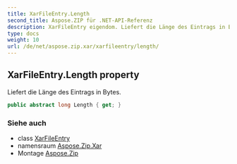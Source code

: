 ```yaml
---
title: XarFileEntry.Length
second_title: Aspose.ZIP für .NET-API-Referenz
description: XarFileEntry eigendom. Liefert die Länge des Eintrags in Bytes.
type: docs
weight: 10
url: /de/net/aspose.zip.xar/xarfileentry/length/
---
```

## XarFileEntry.Length property

Liefert die Länge des Eintrags in Bytes.

```csharp
public abstract long Length { get; }
```

### Siehe auch

* class [XarFileEntry](../)
* namensraum [Aspose.Zip.Xar](../../xarfileentry/)
* Montage [Aspose.Zip](../../../)


